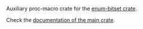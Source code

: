 Auxiliary proc-macro crate for the [enum-bitset crate](https://crates.io/crates/enum-bitset).

Check the [documentation of the main crate](https://docs.rs/enum-bitset).